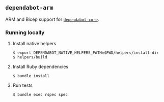 ## `dependabot-arm`

ARM and Bicep support for [`dependabot-core`][core-repo].

### Running locally

1. Install native helpers
   ```
   $ export DEPENDABOT_NATIVE_HELPERS_PATH=$PWD/helpers/install-dir
   $ helpers/build
   ```

2. Install Ruby dependencies
   ```
   $ bundle install
   ```

3. Run tests
   ```
   $ bundle exec rspec spec
   ```

[core-repo]: https://github.com/dependabot/dependabot-core
